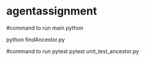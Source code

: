 # agentassignment

#command to run main python 

python findAncestor.py 

#command to run pytest
pytest unit_test_ancestor.py

